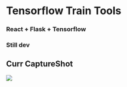 # Tensorflow Train Tools

### React + Flask + Tensorflow 
### Still dev
## Curr CaptureShot
<img src="./image/capture_shot_2020_05_22.jpeg"/>